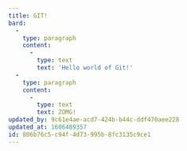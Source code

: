 ```yaml
---
title: GIT!
bard:
  -
    type: paragraph
    content:
      -
        type: text
        text: 'Hello world of Git!'
  -
    type: paragraph
    content:
      -
        type: text
        text: ZOMG!
updated_by: 9c61e4ae-acd7-424b-b44c-ddf470aee228
updated_at: 1606489357
id: 806b76c5-c94f-4d73-995b-8fc3135c9ce1
---
```

